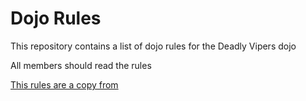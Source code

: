 Dojo Rules
==========

This repository contains a list of dojo rules for the Deadly Vipers dojo

All members should read the rules

[This rules are a copy from](https://github.com/deadlyvipers)
